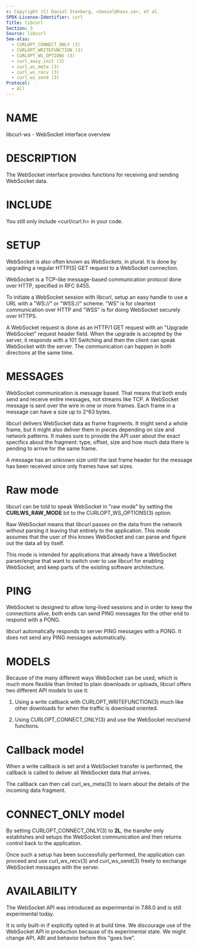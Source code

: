 ```yaml
---
c: Copyright (C) Daniel Stenberg, <daniel@haxx.se>, et al.
SPDX-License-Identifier: curl
Title: libcurl
Section: 3
Source: libcurl
See-also:
  - CURLOPT_CONNECT_ONLY (3)
  - CURLOPT_WRITEFUNCTION (3)
  - CURLOPT_WS_OPTIONS (3)
  - curl_easy_init (3)
  - curl_ws_meta (3)
  - curl_ws_recv (3)
  - curl_ws_send (3)
Protocol:
  - All
---
```


# NAME

libcurl-ws - WebSocket interface overview

# DESCRIPTION

The WebSocket interface provides functions for receiving and sending WebSocket
data.

# INCLUDE

You still only include \<curl/curl.h\> in your code.

# SETUP

WebSocket is also often known as *WebSockets*, in plural. It is done by
upgrading a regular HTTP(S) GET request to a WebSocket connection.

WebSocket is a TCP-like message-based communication protocol done over HTTP,
specified in RFC 6455.

To initiate a WebSocket session with libcurl, setup an easy handle to use a
URL with a "WS://" or "WSS://" scheme. "WS" is for cleartext communication
over HTTP and "WSS" is for doing WebSocket securely over HTTPS.

A WebSocket request is done as an HTTP/1 GET request with an "Upgrade
WebSocket" request header field. When the upgrade is accepted by the server,
it responds with a 101 Switching and then the client can speak WebSocket with
the server. The communication can happen in both directions at the same time.

# MESSAGES

WebSocket communication is message based. That means that both ends send and
receive entire messages, not streams like TCP. A WebSocket message is sent
over the wire in one or more frames. Each frame in a message can have a size
up to 2^63 bytes.

libcurl delivers WebSocket data as frame fragments. It might send a whole
frame, but it might also deliver them in pieces depending on size and network
patterns. It makes sure to provide the API user about the exact specifics
about the fragment: type, offset, size and how much data there is pending to
arrive for the same frame.

A message has an unknown size until the last frame header for the message has
been received since only frames have set sizes.

# Raw mode

libcurl can be told to speak WebSocket in "raw mode" by setting the
**CURLWS_RAW_MODE** bit to the CURLOPT_WS_OPTIONS(3) option.

Raw WebSocket means that libcurl passes on the data from the network without
parsing it leaving that entirely to the application. This mode assumes that
the user of this knows WebSocket and can parse and figure out the data all by
itself.

This mode is intended for applications that already have a WebSocket
parser/engine that want to switch over to use libcurl for enabling WebSocket,
and keep parts of the existing software architecture.

# PING

WebSocket is designed to allow long-lived sessions and in order to keep the
connections alive, both ends can send PING messages for the other end to
respond with a PONG.

libcurl automatically responds to server PING messages with a PONG. It does
not send any PING messages automatically.

# MODELS

Because of the many different ways WebSocket can be used, which is much more
flexible than limited to plain downloads or uploads, libcurl offers two
different API models to use it:

1. Using a write callback with CURLOPT_WRITEFUNCTION(3) much like other
downloads for when the traffic is download oriented.

2. Using CURLOPT_CONNECT_ONLY(3) and use the WebSocket recv/send
functions.

# Callback model

When a write callback is set and a WebSocket transfer is performed, the
callback is called to deliver all WebSocket data that arrives.

The callback can then call curl_ws_meta(3) to learn about the details of
the incoming data fragment.

# CONNECT_ONLY model

By setting CURLOPT_CONNECT_ONLY(3) to **2L**, the transfer only
establishes and setups the WebSocket communication and then returns control
back to the application.

Once such a setup has been successfully performed, the application can proceed
and use curl_ws_recv(3) and curl_ws_send(3) freely to exchange
WebSocket messages with the server.

# AVAILABILITY

The WebSocket API was introduced as experimental in 7.86.0 and is still
experimental today.

It is only built-in if explicitly opted in at build time. We discourage use of
the WebSocket API in production because of its experimental state. We might
change API, ABI and behavior before this "goes live".
